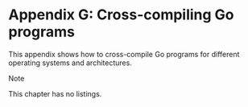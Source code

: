 # Appendix G: Cross-compiling Go programs

This appendix shows how to cross-compile Go programs for different operating systems and architectures.

> [!NOTE]
> This chapter has no listings.

